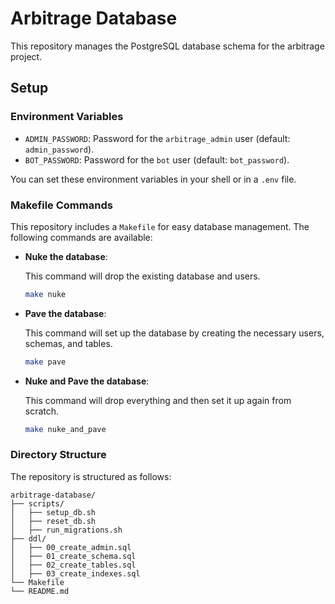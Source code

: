 # Arbitrage Database

This repository manages the PostgreSQL database schema for the arbitrage project.

## Setup

### Environment Variables

- `ADMIN_PASSWORD`: Password for the `arbitrage_admin` user (default: `admin_password`).
- `BOT_PASSWORD`: Password for the `bot` user (default: `bot_password`).

You can set these environment variables in your shell or in a `.env` file.

### Makefile Commands

This repository includes a `Makefile` for easy database management. The following commands are available:

- **Nuke the database**:

  This command will drop the existing database and users.

    ```bash
    make nuke
    ```

- **Pave the database**:

  This command will set up the database by creating the necessary users, schemas, and tables.

    ```bash
    make pave
    ```

- **Nuke and Pave the database**:

  This command will drop everything and then set it up again from scratch.

    ```bash
    make nuke_and_pave
    ```

### Directory Structure

The repository is structured as follows:

```plaintext
arbitrage-database/
├── scripts/
│   ├── setup_db.sh
│   ├── reset_db.sh
│   ├── run_migrations.sh
├── ddl/
│   ├── 00_create_admin.sql
│   ├── 01_create_schema.sql
│   ├── 02_create_tables.sql
│   ├── 03_create_indexes.sql
└── Makefile
└── README.md
